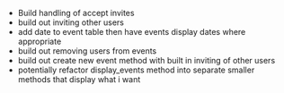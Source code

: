 - Build handling of accept invites
- build out inviting other users
- add date to event table then have events display dates where appropriate
- build out removing users from events
- build out create new event method with built in inviting of other users
- potentially refactor display_events method into separate smaller methods that display what i want